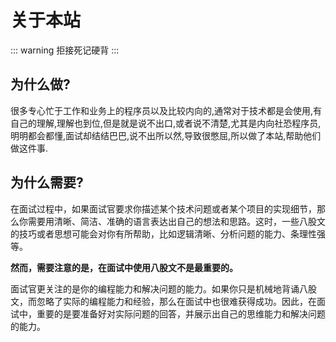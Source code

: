 # 关于本站

::: warning
拒接死记硬背
:::

## 为什么做?

很多专心忙于工作和业务上的程序员以及比较内向的,通常对于技术都是会使用,有自己的理解,理解也到位,但是就是说不出口,或者说不清楚,尤其是内向社恐程序员,明明都会都懂,面试却结结巴巴,说不出所以然,导致很憋屈,所以做了本站,帮助他们做这件事.

## 为什么需要?

在面试过程中，如果面试官要求你描述某个技术问题或者某个项目的实现细节，那么你需要用清晰、简洁、准确的语言表达出自己的想法和思路。这时，一些八股文的技巧或者思想可能会对你有所帮助，比如逻辑清晰、分析问题的能力、条理性强等。

**然而，需要注意的是，在面试中使用八股文不是最重要的。**

面试官更关注的是你的编程能力和解决问题的能力。如果你只是机械地背诵八股文，而忽略了实际的编程能力和经验，那么在面试中也很难获得成功。因此，在面试中，重要的是要准备好对实际问题的回答，并展示出自己的思维能力和解决问题的能力。
